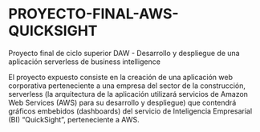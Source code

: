 # PROYECTO-FINAL-AWS-QUICKSIGHT
Proyecto final de ciclo superior DAW - Desarrollo y despliegue de una aplicación serverless de business intelligence

El proyecto expuesto consiste en la creación de una aplicación web corporativa perteneciente a una
empresa del sector de la construcción, serverless (la arquitectura de la aplicación utilizará
servicios de Amazon Web Services (AWS) para su desarrollo y despliegue) que contendrá
gráficos embebidos (dashboards) del servicio de Inteligencia Empresarial (BI) “QuickSight”,
perteneciente a AWS.
